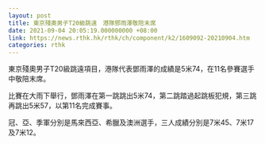 ```yaml
---
layout: post
title: 東京殘奧男子T20級跳遠　港隊鄧雨澤敬陪末席
date: 2021-09-04 20:05:19.000000000 +08:00
link: https://news.rthk.hk/rthk/ch/component/k2/1609092-20210904.htm
categories: rthk
---
```


東京殘奧男子T20級跳遠項目，港隊代表鄧雨澤的成績是5米74，在11名參賽選手中敬陪末席。

比賽在大雨下舉行，鄧雨澤在第一跳跳出5米74，第二跳踏過起跳板犯規，第三跳再跳出5米57，以第11名完成賽事。

冠、亞、季軍分別是馬來西亞、希臘及澳洲選手，三人成績分別是7米45、7米17及7米12。
